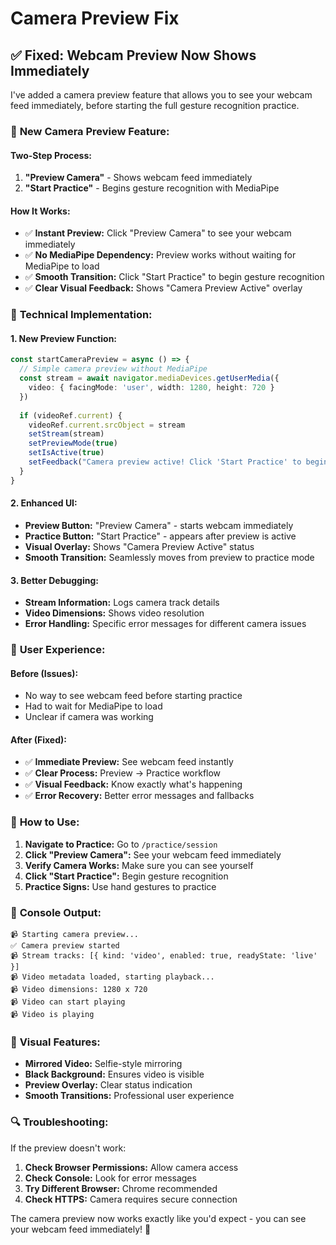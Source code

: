 # Camera Preview Fix

## ✅ **Fixed: Webcam Preview Now Shows Immediately**

I've added a camera preview feature that allows you to see your webcam feed immediately, before starting the full gesture recognition practice.

### 🎥 **New Camera Preview Feature:**

#### **Two-Step Process:**
1. **"Preview Camera"** - Shows webcam feed immediately
2. **"Start Practice"** - Begins gesture recognition with MediaPipe

#### **How It Works:**
- ✅ **Instant Preview:** Click "Preview Camera" to see your webcam immediately
- ✅ **No MediaPipe Dependency:** Preview works without waiting for MediaPipe to load
- ✅ **Smooth Transition:** Click "Start Practice" to begin gesture recognition
- ✅ **Clear Visual Feedback:** Shows "Camera Preview Active" overlay

### 🔧 **Technical Implementation:**

#### **1. New Preview Function:**
```typescript
const startCameraPreview = async () => {
  // Simple camera preview without MediaPipe
  const stream = await navigator.mediaDevices.getUserMedia({
    video: { facingMode: 'user', width: 1280, height: 720 }
  })
  
  if (videoRef.current) {
    videoRef.current.srcObject = stream
    setStream(stream)
    setPreviewMode(true)
    setIsActive(true)
    setFeedback("Camera preview active! Click 'Start Practice' to begin gesture recognition.")
  }
}
```

#### **2. Enhanced UI:**
- **Preview Button:** "Preview Camera" - starts webcam immediately
- **Practice Button:** "Start Practice" - appears after preview is active
- **Visual Overlay:** Shows "Camera Preview Active" status
- **Smooth Transition:** Seamlessly moves from preview to practice mode

#### **3. Better Debugging:**
- **Stream Information:** Logs camera track details
- **Video Dimensions:** Shows video resolution
- **Error Handling:** Specific error messages for different camera issues

### 🎯 **User Experience:**

#### **Before (Issues):**
- No way to see webcam feed before starting practice
- Had to wait for MediaPipe to load
- Unclear if camera was working

#### **After (Fixed):**
- ✅ **Immediate Preview:** See webcam feed instantly
- ✅ **Clear Process:** Preview → Practice workflow
- ✅ **Visual Feedback:** Know exactly what's happening
- ✅ **Error Recovery:** Better error messages and fallbacks

### 🚀 **How to Use:**

1. **Navigate to Practice:** Go to `/practice/session`
2. **Click "Preview Camera":** See your webcam feed immediately
3. **Verify Camera Works:** Make sure you can see yourself
4. **Click "Start Practice":** Begin gesture recognition
5. **Practice Signs:** Use hand gestures to practice

### 📱 **Console Output:**

```
📹 Starting camera preview...
✅ Camera preview started
📹 Stream tracks: [{ kind: 'video', enabled: true, readyState: 'live' }]
📹 Video metadata loaded, starting playback...
📹 Video dimensions: 1280 x 720
📹 Video can start playing
📹 Video is playing
```

### 🎨 **Visual Features:**

- **Mirrored Video:** Selfie-style mirroring
- **Black Background:** Ensures video is visible
- **Preview Overlay:** Clear status indication
- **Smooth Transitions:** Professional user experience

### 🔍 **Troubleshooting:**

If the preview doesn't work:
1. **Check Browser Permissions:** Allow camera access
2. **Check Console:** Look for error messages
3. **Try Different Browser:** Chrome recommended
4. **Check HTTPS:** Camera requires secure connection

The camera preview now works exactly like you'd expect - you can see your webcam feed immediately! 🎉
